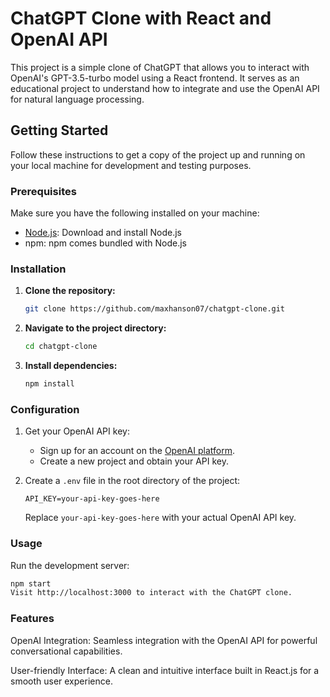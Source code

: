 # ChatGPT Clone with React and OpenAI API

This project is a simple clone of ChatGPT that allows you to interact with OpenAI's GPT-3.5-turbo model using a React frontend. It serves as an educational project to understand how to integrate and use the OpenAI API for natural language processing.

## Getting Started

Follow these instructions to get a copy of the project up and running on your local machine for development and testing purposes.

### Prerequisites

Make sure you have the following installed on your machine:

- [Node.js](https://nodejs.org/): Download and install Node.js
- npm: npm comes bundled with Node.js

### Installation

1. **Clone the repository:**

    ```bash
    git clone https://github.com/maxhanson07/chatgpt-clone.git
    ```

2. **Navigate to the project directory:**

    ```bash
    cd chatgpt-clone
    ```

3. **Install dependencies:**

    ```bash
    npm install
    ```

### Configuration

1. Get your OpenAI API key:
   - Sign up for an account on the [OpenAI platform](https://beta.openai.com/signup/).
   - Create a new project and obtain your API key.

2. Create a `.env` file in the root directory of the project:

    ```env
    API_KEY=your-api-key-goes-here
    ```

    Replace `your-api-key-goes-here` with your actual OpenAI API key.


### Usage

Run the development server:

```bash
npm start
Visit http://localhost:3000 to interact with the ChatGPT clone.
```

### Features

OpenAI Integration: Seamless integration with the OpenAI API for powerful conversational capabilities.

User-friendly Interface: A clean and intuitive interface built in React.js for a smooth user experience.
